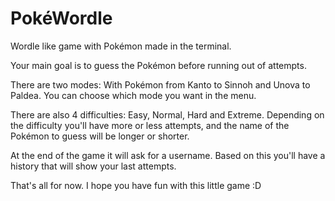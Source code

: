 # PokéWordle

Wordle like game with Pokémon made in the terminal.

Your main goal is to guess the Pokémon before running out of attempts.

There are two modes: With Pokémon from Kanto to Sinnoh and Unova to Paldea. You can choose which mode you want in the menu.

There are also 4 difficulties: Easy, Normal, Hard and Extreme. Depending on the difficulty you'll have more or less attempts, and the name
of the Pokémon to guess will be longer or shorter.

At the end of the game it will ask for a username. Based on this you'll have a history that will show your last attempts.

That's all for now. I hope you have fun with this little game :D
